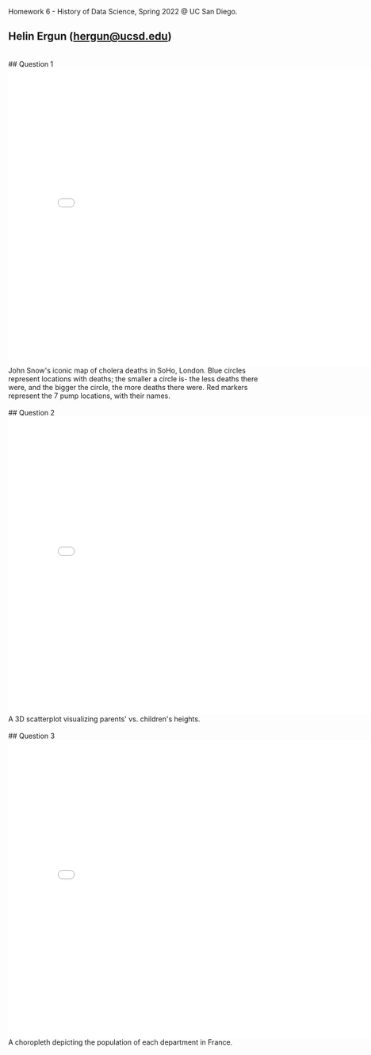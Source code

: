 Homework 6 - History of Data Science, Spring 2022 @ UC San Diego.
<br>
## Helin Ergun (hergun@ucsd.edu)
<br>
## Question 1
<iframe src='/dsc90-sp22-hw06/snow-map.html' width=800 height=600 frameBorder=0></iframe>
<body>John Snow's iconic map of cholera deaths in SoHo, London. Blue circles represent locations with deaths; the smaller a circle is- the less deaths there were, and the bigger the circle, the more deaths there were. Red markers represent the 7 pump locations, with their names.</body>
<br>
<br>
## Question 2
<iframe src='/dsc90-sp22-hw06/plotly-fig.html' width=800 height=600 frameBorder=0></iframe>
<body>A 3D scatterplot visualizing parents' vs. children's heights.</body>
<br>
<br>
## Question 3
<iframe src='/dsc90-sp22-hw06/plotly-france-fig.html' width=800 height=600 frameBorder=0></iframe>
<body>A choropleth depicting the population of each department in France.</body>
<br>
<br>
